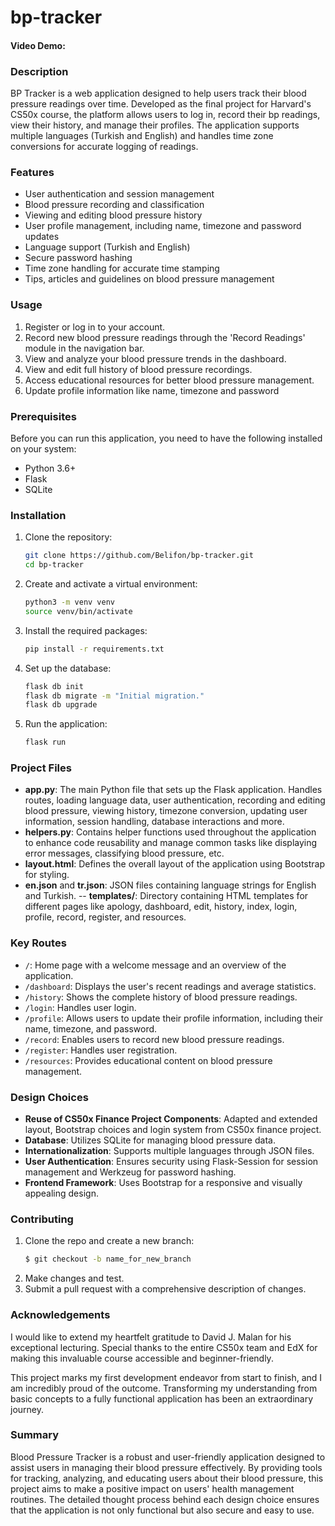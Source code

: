 # bp-tracker

#### Video Demo: <URL HERE>

### Description

BP Tracker is a web application designed to help users track their blood pressure readings over time. Developed as the final project for Harvard's CS50x course, the platform allows users to log in, record their bp readings, view their history, and manage their profiles. The application supports multiple languages (Turkish and English) and handles time zone conversions for accurate logging of readings.

### Features

- User authentication and session management
- Blood pressure recording and classification
- Viewing and editing blood pressure history
- User profile management, including name, timezone and password updates
- Language support (Turkish and English)
- Secure password hashing
- Time zone handling for accurate time stamping
- Tips, articles and guidelines on blood pressure management 

### Usage

1. Register or log in to your account.
2. Record new blood pressure readings through the 'Record Readings' module in the navigation bar.
3. View and analyze your blood pressure trends in the dashboard.
4. View and edit full history of blood pressure recordings.
5. Access educational resources for better blood pressure management.
6. Update profile information like name, timezone and password

### Prerequisites

Before you can run this application, you need to have the following installed on your system:

- Python 3.6+
- Flask
- SQLite

### Installation

1. Clone the repository:
    ```bash
    git clone https://github.com/Belifon/bp-tracker.git
    cd bp-tracker
    ```
2. Create and activate a virtual environment:
    ```bash
    python3 -m venv venv
    source venv/bin/activate
    ```
2. Install the required packages:
    ```bash
    pip install -r requirements.txt
    ```
2. Set up the database:
    ```bash
    flask db init
    flask db migrate -m "Initial migration."
    flask db upgrade
    ```
3. Run the application:
    ```bash
    flask run
    ```

### Project Files

- **app.py**: The main Python file that sets up the Flask application. Handles routes, loading language data, user authentication, recording and editing blood pressure, viewing history, timezone conversion, updating user information, session handling, database interactions and more.
- **helpers.py**: Contains helper functions used throughout the application to enhance code reusability and manage common tasks like displaying error messages, classifying blood pressure, etc.
- **layout.html**: Defines the overall layout of the application using Bootstrap for styling.
- **en.json** and **tr.json**: JSON files containing language strings for English and Turkish.
-- **templates/**: Directory containing HTML templates for different pages like apology, dashboard, edit, history, index, login, profile, record, register, and resources.

### Key Routes

- `/`: Home page with a welcome message and an overview of the application.
- `/dashboard`: Displays the user's recent readings and average statistics.
- `/history`: Shows the complete history of blood pressure readings.
- `/login`: Handles user login.
- `/profile`: Allows users to update their profile information, including their name, timezone, and password.
- `/record`: Enables users to record new blood pressure readings.
- `/register`: Handles user registration.
- `/resources`: Provides educational content on blood pressure management.


### Design Choices


- **Reuse of CS50x Finance Project Components**: Adapted and extended layout, Bootstrap choices and login system from CS50x finance project.
- **Database**: Utilizes SQLite for managing blood pressure data.
- **Internationalization**: Supports multiple languages through JSON files.
- **User Authentication**: Ensures security using Flask-Session for session management and Werkzeug for password hashing.
- **Frontend Framework**: Uses Bootstrap for a responsive and visually appealing design.


### Contributing
1. Clone the repo and create a new branch:
    ```bash
    $ git checkout -b name_for_new_branch
    ```
2. Make changes and test.
3. Submit a pull request with a comprehensive description of changes.

### Acknowledgements

I would like to extend my heartfelt gratitude to David J. Malan for his exceptional lecturing. Special thanks to the entire CS50x team and EdX for making this invaluable course accessible and beginner-friendly. 

This project marks my first development endeavor from start to finish, and I am incredibly proud of the outcome. Transforming my understanding from basic concepts to a fully functional application has been an extraordinary journey.

### Summary

Blood Pressure Tracker is a robust and user-friendly application designed to assist users in managing their blood pressure effectively. By providing tools for tracking, analyzing, and educating users about their blood pressure, this project aims to make a positive impact on users' health management routines. The detailed thought process behind each design choice ensures that the application is not only functional but also secure and easy to use. 